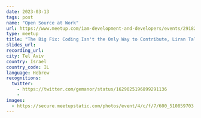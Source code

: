 ```yaml
---
date: 2023-03-13
tags: post
name: "Open Source at Work"
url: https://www.meetup.com/iam-development-and-developers/events/291826401/
type: meetup
title: "The Big Fix: Coding Isn't the Only Way to Contribute, Liran Tal"
slides_url:
recording_url: 
city: Tel Aviv
country: Israel
country_code: IL
language: Hebrew
recognitions:
  twitter:
    - https://twitter.com/gemanor/status/1629025196899291136
    - 
images:
  - https://secure.meetupstatic.com/photos/event/4/c/f/7/600_510859703.webp?w=3840
---
```

